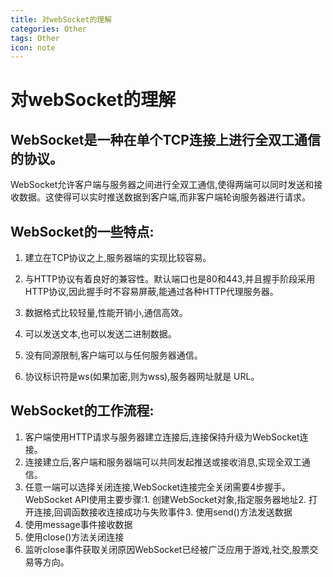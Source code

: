 ```yaml
---
title: 对webSocket的理解
categories: Other
tags: Other
icon: note
---
```

# 对webSocket的理解

## WebSocket是一种在单个TCP连接上进行全双工通信的协议。

WebSocket允许客户端与服务器之间进行全双工通信,使得两端可以同时发送和接收数据。这使得可以实时推送数据到客户端,而非客户端轮询服务器进行请求。



## WebSocket的一些特点:

1. 建立在TCP协议之上,服务器端的实现比较容易。

2. 与HTTP协议有着良好的兼容性。默认端口也是80和443,并且握手阶段采用HTTP协议,因此握手时不容易屏蔽,能通过各种HTTP代理服务器。

3. 数据格式比较轻量,性能开销小,通信高效。

4. 可以发送文本,也可以发送二进制数据。

5. 没有同源限制,客户端可以与任何服务器通信。

6. 协议标识符是ws(如果加密,则为wss),服务器网址就是 URL。

   

  ## WebSocket的工作流程:

   1. 客户端使用HTTP请求与服务器建立连接后,连接保持升级为WebSocket连接。
   2. 连接建立后,客户端和服务器端可以共同发起推送或接收消息,实现全双工通信。
   3.  任意一端可以选择关闭连接,WebSocket连接完全关闭需要4步握手。WebSocket API使用主要步骤:1. 创建WebSocket对象,指定服务器地址2. 打开连接,回调函数接收连接成功与失败事件3. 使用send()方法发送数据
   4. 使用message事件接收数据
   5. 使用close()方法关闭连接
   6. 监听close事件获取关闭原因WebSocket已经被广泛应用于游戏,社交,股票交易等方向。